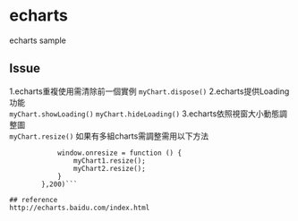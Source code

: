 # echarts
echarts sample

## Issue
1.echarts重複使用需清除前一個實例
	```myChart.dispose()```
2.echarts提供Loading功能	
```myChart.showLoading()```
```myChart.hideLoading()```
3.echarts依照視窗大小動態調整圖	
```myChart.resize()```
如果有多組charts需調整需用以下方法
```setTimeout(function (){
    	    window.onresize = function () {
    	    	myChart1.resize();
    	    	myChart2.resize();    	    	
    	    }
    	},200)```

## reference
http://echarts.baidu.com/index.html


